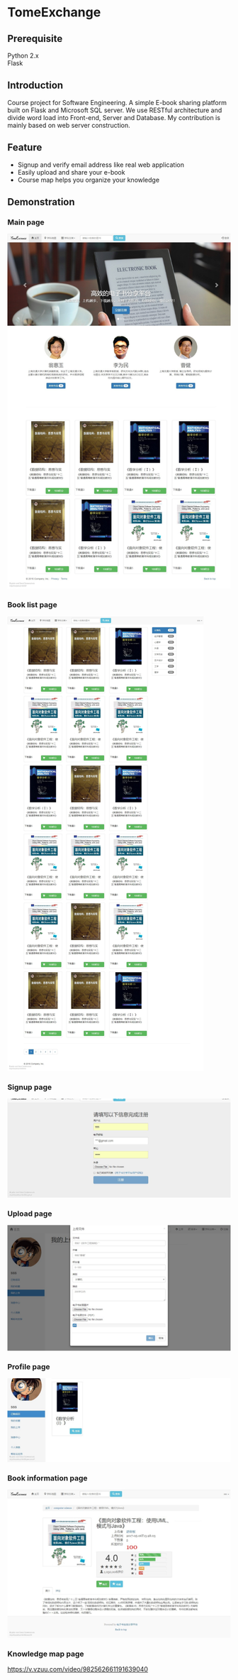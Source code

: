 # TomeExchange
## Prerequisite
Python 2.x  
Flask
## Introduction
Course project for Software Engineering. A simple E-book sharing platform built on Flask and Microsoft SQL server.
We use RESTful architecture and divide word load into Front-end, Server and 
Database. My contribution is mainly based on web server construction.
## Feature
* Signup and verify email address like real web application
* Easily upload and share your e-book
* Course map helps you organize your knowledge
## Demonstration
### Main page
![](images/Index.jpg)


### Book list page
![](images/List.jpg)

### Signup page
![](images/Signup.jpg)


### Upload page
![](images/Upload.jpg)
### Profile page
![](images/Profile.jpg)
### Book information page
![](images/Book.jpg)
### Knowledge map page
https://v.vzuu.com/video/982562661191639040


